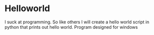 # Helloworld
I suck at programming. So like others I will create a hello world script in python that prints out hello world.
Program designed for windows
